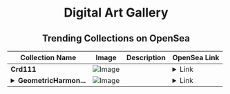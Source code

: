 <div align="center">

# Digital Art Gallery

## Trending Collections on OpenSea

| Collection Name                       | Image                                                                                     | Description                       | OpenSea Link                                                                                          |
|---------------------------------------|-------------------------------------------------------------------------------------------|-----------------------------------|--------------------------------------------------------------------------------------------------------|
| **Crd111** | ![Image](https://i.seadn.io/s/raw/files/b80d5a61a54a29166941c34944c9cf48.jpg?w=500&auto=format?w=200&auto=format) |  | <details><summary>Link</summary>[Crd111](https://opensea.io/collection/crd111)</details> |
| **<details><summary>GeometricHarmon...</summary>GeometricHarmony</details>** | ![Image](https://raw.seadn.io/files/1d3aab555c30b9823082444c61f1b082.svg?w=200&auto=format) |  | <details><summary>Link</summary>[GeometricHarmony](https://opensea.io/collection/geometricharmony-223)</details> |

</div>